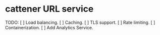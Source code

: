 # cattener URL service

TODO:
[ ] Load balancing.
[ ] Caching.
[ ] TLS support.
[ ] Rate limiting.
[ ] Containerization.
[ ] Add Analytics Service.
